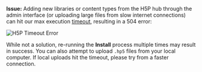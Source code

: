 **Issue:** Adding new libraries or content types from the H5P hub through the admin interface (or uploading large files from slow internet connections) can hit our max execution [timeout](/timeouts/), resulting in a 504 error:

<Image alt="H5P Timeout Error" path="h5p-timeout.png" />

While not a solution, re-running the **Install** process multiple times may result in success. You can also attempt to upload `.hp5` files from your local computer. If local uploads hit the timeout, please try from a faster connection.
